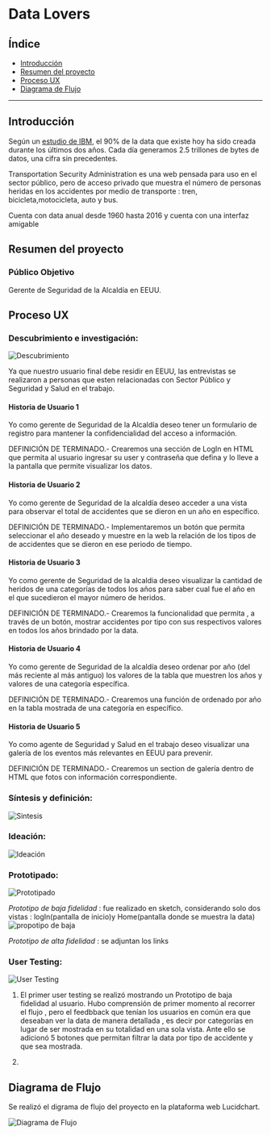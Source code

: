 # Data Lovers

## Índice

* [Introducción](#introduccion)
* [Resumen del proyecto](#resumen-del-proyecto)
* [Proceso UX](#proceso-ux)
* [Diagrama de Flujo](#diagrama-de-flujo)

***
## Introducción

Según un [estudio de IBM](https://www-01.ibm.com/common/ssi/cgi-bin/ssialias?htmlfid=WRL12345USEN),
el 90% de la data que existe hoy ha sido creada durante los últimos dos años.
Cada día generamos 2.5 trillones de bytes de datos, una cifra sin precedentes.

Transportation Security Administration es una web pensada para uso en el sector público, pero de acceso privado que muestra el número de personas heridas en los accidentes por medio de transporte : tren, bicicleta,motocicleta, auto y bus.

Cuenta con data anual desde 1960 hasta 2016 y cuenta con una interfaz amigable

## Resumen del proyecto

### Público Objetivo

Gerente de Seguridad de la Alcaldía en EEUU.

## Proceso UX

### Descubrimiento e investigación:

![Descubrimiento](https://i.ibb.co/yRLt4LR/68747470733a2f2f6c68352e676f6f676c6575736572636f6e74656e742e636f6d2f38376b6462483150664b4339413849696b384b73397a33736254677a4b4b7943505f44525548485539462d364654346c715155356341537237664d776f636466424746367a3162.png)

Ya que nuestro usuario final debe residir en EEUU, las entrevistas se realizaron a personas que esten relacionadas con Sector Público y Seguridad y Salud en el trabajo.

#### Historia de Usuario 1

Yo como gerente de Seguridad de la Alcaldía deseo tener un formulario de registro para mantener la confidencialidad del acceso a información.

DEFINICIÓN DE TERMINADO.- Crearemos una sección de LogIn en HTML que permita al usuario ingresar su user y contraseña que defina y lo lleve a la pantalla que permite visualizar los datos.


#### Historia de Usuario 2

Yo como gerente de Seguridad de la alcaldía deseo acceder a una vista para observar el total de accidentes que se dieron en un año en específico.

DEFINICIÓN DE TERMINADO.- Implementaremos un botón que permita seleccionar el año deseado y muestre en la web la relación de los tipos de de accidentes que se dieron en ese periodo de tiempo.

#### Historia de Usuario 3

Yo como gerente de Seguridad de la alcaldia deseo visualizar la cantidad  de heridos de una categorías de todos los años para saber cual fue el año en el que sucedieron el mayor número de heridos.

DEFINICIÓN DE TERMINADO.- Crearemos la funcionalidad que permita , a través de un botón, mostrar accidentes por tipo con sus respectivos valores en todos los años brindado por la data.

#### Historia de Usuario 4

Yo como gerente de Seguridad de la alcaldía deseo ordenar por año (del más reciente al más antiguo) los valores de la tabla que muestren los años y valores de una categoría específica.

DEFINICIÓN DE TERMINADO.- Crearemos una función de ordenado por año en la tabla mostrada de una categoría en específico.


#### Historia de Usuario 5

Yo como agente de Seguridad y Salud en el trabajo deseo visualizar una galería de los eventos más relevantes en EEUU para prevenir.

DEFINICIÓN DE TERMINADO.- Crearemos un section de galería dentro de HTML que fotos con información correspondiente.


### Síntesis y definición:

![Sintesis](https://i.ibb.co/Gd2BZj5/68747470733a2f2f6c68352e676f6f676c6575736572636f6e74656e742e636f6d2f6e51495046686a533751746d6a75705073444845386855524d5a52646f776b756f70714973574d475952365943644e52643365446c4448667a31314e5a364d4743704733696956.png)

### Ideación:

![Ideación](https://i.ibb.co/njKQZHk/68747470733a2f2f6c68342e676f6f676c6575736572636f6e74656e742e636f6d2f4b55444332657a6f79365362626f64494d756e6a446a6c467664716a3831564f5836583877514266444173794f5a467934576e6a48424a5a704c6e583663464d305f6942543431.png)

### Prototipado:

![Prototipado](https://i.ibb.co/wwFj4JD/68747470733a2f2f6c68342e676f6f676c6575736572636f6e74656e742e636f6d2f4f30766134675364496e576134692d32674c674970615442436141656f4665716a7463314f715674534a707671566d6d34766e4334356a7a594e6b6653374a456e524a5930354a.png)

*Prototipo de baja fidelidad* : fue realizado en sketch, considerando solo dos vistas : logIn(pantalla de inicio)y Home(pantalla donde se muestra la data)
![propotipo de baja](https://user-images.githubusercontent.com/47749039/54940932-b90d7180-4ef9-11e9-9f88-a218acc558a6.png)

*Prototipo de alta fidelidad* : se adjuntan los links

### User Testing:

![User Testing](https://i.ibb.co/Mctnq33/68747470733a2f2f6c68352e676f6f676c6575736572636f6e74656e742e636f6d2f516c6c4b34714236755a74673659464d7269514b6770674c524f36676e4e623148383865425a5f372d475576576c655a3147665872453842674664457951526770324f4d356247.png)

1) El primer user testing se realizó mostrando un Prototipo de baja fidelidad al usuario. Hubo comprensión de primer momento al recorrer el flujo , pero el feedbback que tenían los usuarios en común era que deseaban ver la data de manera detallada , es decir por categorías en lugar de ser mostrada en su totalidad en una sola vista.
Ante ello se adicionó 5 botones que permitan filtrar la data por tipo de accidente y que sea mostrada.

2)
## Diagrama de Flujo

Se realizó el digrama de flujo del proyecto en la plataforma web Lucidchart.

![Diagrama de Flujo](https://i.ibb.co/GMMp2Vd/Diagrama-SIPOC.png)

